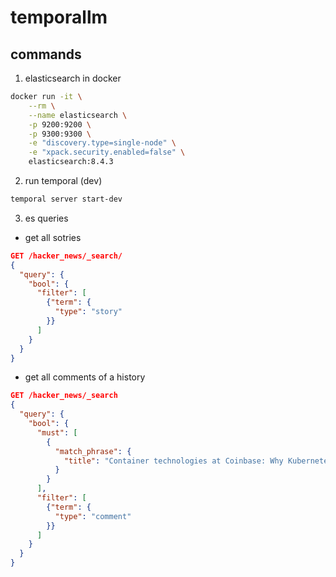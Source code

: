 # temporallm

## commands

1. elasticsearch in docker

```bash
docker run -it \
    --rm \
    --name elasticsearch \
    -p 9200:9200 \
    -p 9300:9300 \
    -e "discovery.type=single-node" \
    -e "xpack.security.enabled=false" \
    elasticsearch:8.4.3
```

2. run temporal (dev)

```bash
temporal server start-dev
```

3. es queries

- get all sotries

```json
GET /hacker_news/_search/
{
  "query": {
    "bool": {
      "filter": [
        {"term": {
          "type": "story"
        }}
      ]
    }
  }
}
```

- get all comments of a history

```json
GET /hacker_news/_search
{
  "query": {
    "bool": {
      "must": [
        {
          "match_phrase": {
            "title": "Container technologies at Coinbase: Why Kubernetes is not part of our stack"
          }
        }
      ],
      "filter": [
        {"term": {
          "type": "comment"
        }}
      ]
    }
  }
}
```
